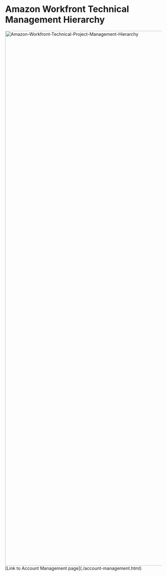 # Amazon Workfront Technical Management Hierarchy
<img width="1720" alt="Amazon-Workfront-Technical-Project-Management-Hierarchy" src="https://github.com/user-attachments/assets/07d4c6ec-3b80-4974-842c-ffaefdf77ed5" />
[Link to Account Management page](./account-management.html)
